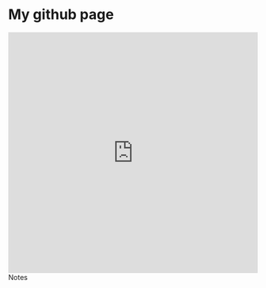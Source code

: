<h1>My github page</h1>
<iframe src="https://www.linkedin.com/embed/feed/update/urn:li:share:7088552086073741312" height="487" width="504" frameborder="0" allowfullscreen="" title="Embedded post"></iframe>
Notes
